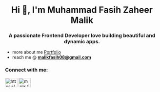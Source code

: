 <h1 align="center">Hi 👋, I'm Muhammad Fasih Zaheer Malik</h1>
<h3 align="center">A passionate Frontend Developer love building beautiful and dynamic apps.</h3>

- more about me <a href="https://muhammad-fasih.netlify.app/" target="blank" style='font-bold'>Portfolio</a>
- reach me @ **malikfasih08@gmail.com**

<h3 align="left">Connect with me:</h3>
<p align="left">
<a href="https://www.linkedin.com/in/muhammad-fasih-z/" target="blank"><img align="center" src="https://raw.githubusercontent.com/rahuldkjain/github-profile-readme-generator/master/src/images/icons/Social/linked-in-alt.svg" alt="https://www.linkedin.com/in/muhammad-fasih-z/" height="30" width="40" /></a>
<a href="https://instagram.com/malik.fasih.5" target="blank"><img align="center" src="https://raw.githubusercontent.com/rahuldkjain/github-profile-readme-generator/master/src/images/icons/Social/instagram.svg" alt="malik.fasih.5" height="30" width="40" /></a>
</p>
